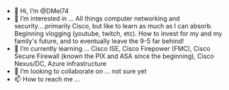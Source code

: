 - 👋 Hi, I’m @DMel74
- 👀 I’m interested in ... All things computer networking and security....primarily Cisco, but like to learn as much as I can absorb. Beginning vlogging (youtube, twitch, etc). How to invest for my and my family's future, and to eventually leave the 9-5 far behind!
- 🌱 I’m currently learning ... Cisco ISE, Cisco Firepower (FMC), Cisco Secure Firewall (known the PIX and ASA since the beginning), Cisco Nexus/DC, Azure infrastructure
- 💞️ I’m looking to collaborate on ... not sure yet
- 📫 How to reach me ...

<!---
DMel74/DMel74 is a ✨ special ✨ repository because its `README.md` (this file) appears on your GitHub profile.
You can click the Preview link to take a look at your changes.
--->
